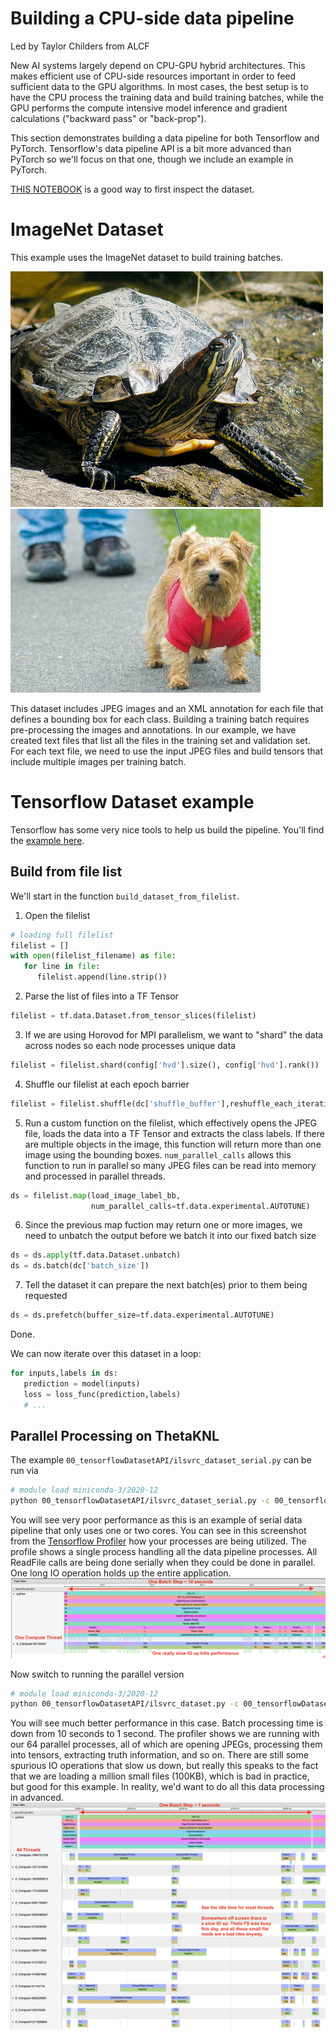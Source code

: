 # Building a CPU-side data pipeline

Led by Taylor Childers from ALCF

New AI systems largely depend on CPU-GPU hybrid architectures. This makes efficient use of CPU-side resources important in order to feed sufficient data to the GPU algorithms. In most cases, the best setup is to have the CPU process the training data and build training batches, while the GPU performs the compute intensive model inference and gradient calculations ("backward pass" or "back-prop").

This section demonstrates building a data pipeline for both Tensorflow and PyTorch. Tensorflow's data pipeline API is a bit more advanced than PyTorch so we'll focus on that one, though we include an example in PyTorch.

[THIS NOTEBOOK](00_tensorflowDatasetAPI/inspect_pipeline.ipynb) is a good way to first inspect the dataset.

# ImageNet Dataset

This example uses the ImageNet dataset to build training batches.

![Turtle](images/n01667778_12001.JPEG) ![Dog](images/n02094114_1205.JPEG)

This dataset includes JPEG images and an XML annotation for each file that defines a bounding box for each class. Building a training batch requires pre-processing the images and annotations. In our example, we have created text files that list all the files in the training set and validation set. For each text file, we need to use the input JPEG files and build tensors that include multiple images per training batch.

# Tensorflow Dataset example

Tensorflow has some very nice tools to help us build the pipeline. You'll find the [example here](00_tensorflowDatasetAPI/ilsvrc_dataset.py).

## Build from file list
We'll start in the function `build_dataset_from_filelist`.

1. Open the filelist
```python
# loading full filelist
filelist = []
with open(filelist_filename) as file:
   for line in file:
      filelist.append(line.strip())
```
2. Parse the list of files into a TF Tensor
```python
filelist = tf.data.Dataset.from_tensor_slices(filelist)
```
3. If we are using Horovod for MPI parallelism, we want to "shard" the data across nodes so each node processes unique data
```python
filelist = filelist.shard(config['hvd'].size(), config['hvd'].rank())
```
4. Shuffle our filelist at each epoch barrier
```python
filelist = filelist.shuffle(dc['shuffle_buffer'],reshuffle_each_iteration=dc['reshuffle_each_iteration'])
```
5. Run a custom function on the filelist, which effectively opens the JPEG file, loads the data into a TF Tensor and extracts the class labels. If there are multiple objects in the image, this function will return more than one image using the bounding boxes. `num_parallel_calls` allows this function to run in parallel so many JPEG files can be read into memory and processed in parallel threads.
```python
ds = filelist.map(load_image_label_bb,
                  num_parallel_calls=tf.data.experimental.AUTOTUNE)
```
6. Since the previous map fuction may return one or more images, we need to unbatch the output before we batch it into our fixed batch size
```python
ds = ds.apply(tf.data.Dataset.unbatch)
ds = ds.batch(dc['batch_size'])
```
7. Tell the dataset it can prepare the next batch(es) prior to them being requested
```python
ds = ds.prefetch(buffer_size=tf.data.experimental.AUTOTUNE)
```

Done.

We can now iterate over this dataset in a loop:
```python
for inputs,labels in ds:
   prediction = model(inputs)
   loss = loss_func(prediction,labels)
   # ...
```

## Parallel Processing on ThetaKNL

The example `00_tensorflowDatasetAPI/ilsvrc_dataset_serial.py` can be run via
```bash
# module load miniconda-3/2020-12
python 00_tensorflowDatasetAPI/ilsvrc_dataset_serial.py -c 00_tensorflowDatasetAPI/ilsvrc.json
```

You will see very poor performance as this is an example of serial data pipeline that only uses one or two cores. You can see in this screenshot from the [Tensorflow Profiler](../04_profilingDeepLearning/TensorflowProfiler/) how your processes are being utilized. The profile shows a single process handling all the data pipeline processes. All ReadFile calls are being done serially when they could be done in parallel. One long IO operation holds up the entire application.
![serial](images/ilsvrc_serial.png)

Now switch to running the parallel version
```bash
# module load miniconda-3/2020-12
python 00_tensorflowDatasetAPI/ilsvrc_dataset.py -c 00_tensorflowDatasetAPI/ilsvrc.json --interop 64 --intraop 64
```

You will see much better performance in this case. Batch processing time is down from 10 seconds to 1 second. The profiler shows we are running with our 64 parallel processes, all of which are opening JPEGs, processing them into tensors, extracting truth information, and so on. There are still some spurious IO operations that slow us down, but really this speaks to the fact that we are loading a million small files (100KB), which is bad in practice, but good for this example. In reality, we'd want to do all this data processing in advanced.
![parallel](images/ilsvrc_parallel.png)


